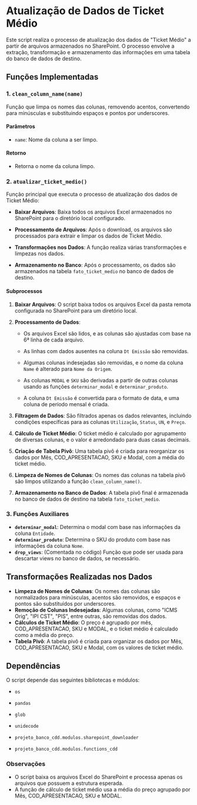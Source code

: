 # Atualização de Dados de Ticket Médio

Este script realiza o processo de atualização dos dados de "Ticket Médio" a partir de arquivos armazenados no SharePoint. O processo envolve a extração, transformação e armazenamento das informações em uma tabela do banco de dados de destino.

## Funções Implementadas

### 1. `clean_column_name(name)`
Função que limpa os nomes das colunas, removendo acentos, convertendo para minúsculas e substituindo espaços e pontos por underscores.

#### Parâmetros
- `name`: Nome da coluna a ser limpo.

#### Retorno
- Retorna o nome da coluna limpo.

### 2. `atualizar_ticket_medio()`
Função principal que executa o processo de atualização dos dados de Ticket Médio:

- **Baixar Arquivos**: Baixa todos os arquivos Excel armazenados no SharePoint para o diretório local configurado.

- **Processamento de Arquivos**: Após o download, os arquivos são processados para extrair e limpar os dados de Ticket Médio.

- **Transformações nos Dados**: A função realiza várias transformações e limpezas nos dados.

- **Armazenamento no Banco**: Após o processamento, os dados são armazenados na tabela `fato_ticket_medio` no banco de dados de destino.

#### Subprocessos
1. **Baixar Arquivos**: O script baixa todos os arquivos Excel da pasta remota configurada no SharePoint para um diretório local.
2. **Processamento de Dados**:
      - Os arquivos Excel são lidos, e as colunas são ajustadas com base na 6ª linha de cada arquivo.

      - As linhas com dados ausentes na coluna `Dt Emissão` são removidas.

      - Algumas colunas indesejadas são removidas, e o nome da coluna `Name` é alterado para `Nome da Origem`.

      - As colunas `MODAL` e `SKU` são derivadas a partir de outras colunas usando as funções `determinar_modal` e `determinar_produto`.
         
      - A coluna `Dt Emissão` é convertida para o formato de data, e uma coluna de período mensal é criada.

3. **Filtragem de Dados**: São filtrados apenas os dados relevantes, incluindo condições específicas para as colunas `Utilização`, `Status`, `UN`, e `Preço`.
4. **Cálculo de Ticket Médio**: O ticket médio é calculado por agrupamento de diversas colunas, e o valor é arredondado para duas casas decimais.
5. **Criação de Tabela Pivô**: Uma tabela pivô é criada para reorganizar os dados por Mês, COD_APRESENTACAO, SKU e Modal, com a média do ticket médio.
6. **Limpeza de Nomes de Colunas**: Os nomes das colunas na tabela pivô são limpos utilizando a função `clean_column_name()`.
7. **Armazenamento no Banco de Dados**: A tabela pivô final é armazenada no banco de dados de destino na tabela `fato_ticket_medio`.

### 3. **Funções Auxiliares**
- **`determinar_modal`**: Determina o modal com base nas informações da coluna `Entidade`.
- **`determinar_produto`**: Determina o SKU do produto com base nas informações da coluna `Nome`.
- **`drop_views`**: (Comentada no código) Função que pode ser usada para descartar views no banco de dados, se necessário.

## Transformações Realizadas nos Dados

- **Limpeza de Nomes de Colunas**: Os nomes das colunas são normalizados para minúsculas, acentos são removidos, e espaços e pontos são substituídos por underscores.
- **Remoção de Colunas Indesejadas**: Algumas colunas, como "ICMS Orig", "IPI CST", "PIS", entre outras, são removidas dos dados.
- **Cálculos de Ticket Médio**: O preço é agrupado por mês, COD_APRESENTACAO, SKU e MODAL, e o ticket médio é calculado como a média do preço.
- **Tabela Pivô**: A tabela pivô é criada para organizar os dados por Mês, COD_APRESENTACAO, SKU e Modal, com os valores de ticket médio.

## Dependências

O script depende das seguintes bibliotecas e módulos:
- `os`

- `pandas`

- `glob`

- `unidecode`

- `projeto_banco_cdd.modulos.sharepoint_downloader`

- `projeto_banco_cdd.modulos.functions_cdd`

### Observações

- O script baixa os arquivos Excel do SharePoint e processa apenas os arquivos que possuem a estrutura esperada.
- A função de cálculo de ticket médio usa a média do preço agrupado por Mês, COD_APRESENTACAO, SKU e MODAL.




